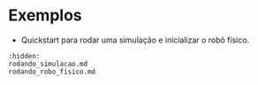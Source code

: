 # Exemplos

- Quickstart para rodar uma simulação e inicializar o robô físico.

```{toctree}
:hidden:
rodando_simulacao.md
rodando_robo_fisico.md
```